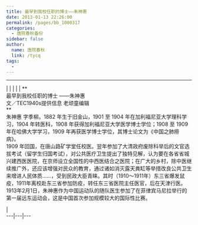 ```yaml
---
title: 最早到我校任职的博士——朱神惠
date: 2013-01-13 22:26:00
permalink: /pages/bb_1000317
categories: 
  - 唐院春秋备份
sidebar: false
author: 
  name: 唐院春秋
  link: /tycq
tags: 
  - 
---
```


* * *

  
|  |  |  |  |  **  
最早到我校任职的博士 ——朱神惠  
文／TEC1940s提供信息 老顽童编辑  
**  
朱神惠 字季柳。1882 年生于旧金山，1901 至 1904 年在加利福尼亚大学理科学习，1904 年转医科，1908
年获得加利福尼亚大学医学博士学位；1908 至 1909 年在哈佛大学学习，1909 年再获医学博士学位，其博士论文为《中国之肺痨病》。  
1909
年回国，在唐山路矿学堂任校医。翌年参加了大清政府废除科举后的文官选拔考试（留学生归国考试），对公共医疗卫生提出了独特见解，认为要在各省省城兴建西医医院，在京师设立全国性的中西医结合之医院；在广大的乡村，除中医继续推广外，还应该增强对民众的教育，通过诸如消灭露天粪缸等举措改良公共卫生来增进人民体质……，受到民政大臣青睐。其时（1910～1911年）东三省爆发鼠疫，1911年离校赴东三省参加防疫，转任东三省医院主任医官，后在天津行医。  
1913年2月1日，朱神惠作为中国运动队的随队医生参加了在菲律宾马尼拉举行的第一届远东运动会，这是中国首次参加规模较大的国际性比赛。  
  
  
|  
---|---|---